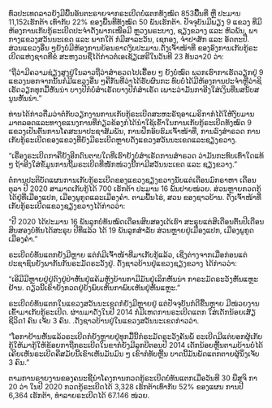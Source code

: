 ທົ່ວປະເທດລາວຍັງມີພື້ນອັນຕະຣາຍຈາກຣະເບີດບໍ່ແຕກທັງໝົດ 853ພື້ືິນທີ່ ຫຼື ປະມານ 11,152ເຮັກຕ້າ ເທົ່າກັບ 22% ຂອງພື້ນທີ່ທັງໝົດ 50 ພັນເຮັກຕ້າ. ປັຈຈຸບັນມີພຽງ 9 ແຂວງ ທີ່ມີຫ້ອງການເກັບກູ້ຣະເບີດປະຈຳດັ່ງພາກເໜືອມີ ຫຼວງພຣະບາງ, ຊຽງຂວາງ ແລະ ຫົວພັນ, ພາກາງແຂວງສວັນນະເຂດ ແລະ ພາກໃຕ້ ກໍມີສາລະວັນ, ເຊກອງ, ຈຳປາສັກ ແລະ ອັດຕະປື. ສ່ວນແຂວງອື່ນ ໆຍັງບໍ່ມີຫ້ອງການຍ້ອນຂາດງົບປະມານ.ດັ່ງເຈົ້າໜ້າທີ່ ຂອງອົງການເກັບກູ້ຣະເບີດແຫ່ງຊາດທີ່ຂໍ ສະຫງວນຊື່ໄດ້ກ່າວຕໍ່ເອເຊັຽເສຣີໃນວັນທີ 23 ທັນວາ20 ວ່າ:

“ຖືວ່າມີຄວາມຊ່ຽງສູງຢູ່ໃນລາວຖືວ່າສຳຣວດໄປເຣື້ອຍ ໆ ຍັງບໍ່ໝົດ ພວກເຮົາກາເຮັດວຽກຢູ່ 9 ແຂວງນອກຈາກນັ້ນກໍມີແຂວງອື່ນ ໆຄືກັນທີ່ວ່າໄດ້ຮັບຜົນກະ ທົບບໍ່ໄດ້ມີຫ້ອງການປະຈຳຫຼືວ່າຊິເຮັດວຽກທຸກມື້ຫັນນ່າ ບາງປີກໍບໍ່ສຳເຣັດບາງປີກໍສຳເຣັດ ເພາະວ່າມັນກາອີງໃສ່ເງິນທືນສນັບສນູນຫັ້ນນ່າ.”

ທ່ານໄດ້ກ່າວຕື່ມວ່າຕໍ່ກັບວຽກງານການເກັບກູ້ຣະເບີດສະຫະຣັຖອາເມຣິກາກໍໄດ້ໃຫ້ງົບມານ ມາຕລອດແລະທາງຂແນງການທີ່ກ່ຽວຂ້ອງກໍໄດ້ນຳໃຊ້ເຂົ້າໃນການເກັບກູ້ຣະເບີດທັງໝົດ 9 ແຂວງເປັນຕົ້ນການໂຄສະນາປະຊາສັມພັນ, ການຝຶກອົບຮົມເຈົ້າໜ້າທີ່, ການລົງສຳຣວດ ການເກັບກູ້ຣະເບີດຂອງແຂວງທີ່ຍັງມີຣະເບີດຫຼາຍດັ່ງແຂວງສວັນນະເຂດແລະຊຽງຂວາງ.

“ເຣື່ອງຣະເບີດກາຄືຍັງອີກດົນຕາບໃດທີ່ເຮົາຍັງບໍ່ສຳເຣັດການສຳຣວດ ວ່າມັນກະທົບເທົ່າໃດແທ້ ໆ ຖ້າອີງໃສ່ຂໍ້ມູນການຖີ້ມຣະເບີດທີ່ໜັກໜ່ວງນີ້ກາມີສວັນນະເຂດ ແລະ ຊຽງຂວາງ.”

ຕໍ່ການປະຕິບັດແຜນການເກັບກູ້ຣະເບີດຂອງແຂວງຊຽງຂວາງນັບແຕ່ເດືອນມົກຣາຫາ ເດືອນຕຸລາ ປີ 2020 ສາມາດເກັບກູ້ໄດ້ 700 ເຮັກຕ້າ ປະມານ 16 ພັນປາຍໜ່ວຍ. ສ່ວນຫຼາຍກວດກູ້ໄດ້ຢູ່ທີ່ເມືອງແປກ, ເມືອງພູກູດແລະເມືອງຄຳ. ຕາມພື້ນໄຮ່, ສວນ ຂອງຊາວບ້ານ. ດັ່ງເຈົ້າໜ້າທີ່ເກັບກູ້ຣະເບີດແຂວງຊຽງຂວາງໄດ້ກ່າວວ່າ:

“ປີ 2020 ໄດ້ປະມານ 16 ພັນລູກບໍ່ທັນໝົດເດືອນສິບສອງເດ້ເຮົາ ສະຣຸບແຕ່ສິເດືອນຕົ້ນປີເດືອນສິບສອງບໍ່ທັນໄດ້ສະຣຸບ ປີທີ່ແລ້ວ ໄດ້ 19 ພັນລູກສຳລັບ ສ່ວນຫຼາຍຢູ່ເມືອງແປກ, ເມືອງພູກູດ ເມືອງຄຳ.”

ຣະເບີດບໍ່ທັນແຕກຍັງມີຫຼາຍ ແຕ່ກໍມີເຈົ້າໜ້າທີ່ມາເກັບກູ້ແລ້ວ, ເຊີ່ງຕ່າງຈາກເມື່ອກ່ອນແຕ່ປະຊາຊົນຍັງພາກັນກັນຣະມັດຣະວັງຢູ່. ດັ່ງຊາວບ້ານຢູ່ແຂວງຊຽງຂວາງ ໄດ້ກ່າວວ່າ:

“ເອີມີມີຫຼາຍຢູ່ຢູ່ດົງຢູ່ປ່າຫັ້ນຢູ່ແຄ້ມຫຼັງບ້ານກາມີມັນຢູ່ເລິກຫັ້ນນ່າ ກາຣະມັດຣະວັງຫັ້ນແຫຼະຢ້ານ. ດຽວນີ້ເຂົາຍັງກວດຢູ່ຍັງພົບເຫັນກາພົບເຫັນຢູ່ຫັ້ນແຫຼະ.”

ຣະເບີດບໍ່ທັນແຕກໃນແຂວງສວັນນະເຂດກໍຍັງມີຫຼາຍຢູ່ ແຕ່ປັຈຈຸບັນກໍດີຂື້ນຫຼາຍ ມີໜ່ວຍງານເຂົ້າມາເກັບກູ້ຣະເບີດ. ຜ່ານມາດັ່ງໃນປີ 2014 ກໍມີເຫດການຣະເບີດແຕກ ໃສ່ເດັກນ້ອຍເສັຽຊີວິດ1 ຄົນ ເຈັບ 3 ຄົນ. .ດ່ັງຊາວບ້ານຢູ່ໃນແຂວງສວັນນະເຂດກ່າວວ່າ.

“ໂອກາຢ້ານຫັ້ນແລ້ວຣະເບີດກໍຍັງຫຼາຍຢູ່ທຸກມື້ນີ້ກໍຣະມັດຣະວັງຄັນພໍ້ ຣະເບີດມີແຕ່ບອກຜູ້ເກັບກູ້ໃຫ້ມາກູ້ໃຫ້ຂ້ອຍກາຖືກຣະເບີດໃນຂາກໍຍັງມີລູກບີຕອນປີ 2014 ເດັກນ້ອຍຫຼີ້ນຕາມບ້ານບໍ່ໄດ້ເຄີຍເຫັນຣະເບີດຄືສມັຍນີ້ເຂົາເຫັນມັນມົນ ໆ ເຂົາກໍທັບຫຼີ້ນ ບາດນີ້ມັນພັດແຕກຕາຍຜູ້ນຶ່ງເຈັບ 3 ຄົນ.”

ຕາມການຣາຍງານຂອງຄນະຊີ້ນຳໂຄງການກວດກູ້ຣະເບີດບໍ່ທັນແຕກເມື່ອວັນທີ 30 ພືສຈິ ກາ 20 ວ່າ ໃນປີ 2020 ກວດກູ້ຣະເບີດໄດ້ 3,328 ເຮັກຕ້າເທົ່າກັບ 52% ຂອງແຜນ ການປີ 6,364 ເຮັກຕ້າ, ທຳລາຍຣະເບີດໄດ້ 67.146 ໜ່ວຍ.